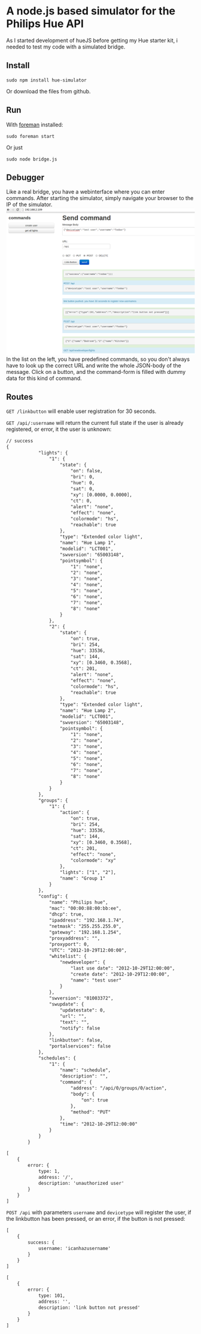 # A node.js based simulator for the Philips Hue API

As I started development of hueJS before getting my Hue starter kit, i needed to test my code with a simulated bridge.

## Install

```
sudo npm install hue-simulator
```

Or download the files from github.

## Run

With [foreman](http://blog.daviddollar.org/2011/05/06/introducing-foreman.html) installed:
```
sudo foreman start
```

Or just 
```
sudo node bridge.js
```

## Debugger

Like a real bridge, you have a webinterface where you can enter commands. After starting the simulator, simply navigate your browser to the IP of the simulator.
![screenshot of webinterface](debugger.png "Debugger webinterface")
In the list on the left, you have predefined commands, so you don't always have to look up the correct URL and write the whole JSON-body of the message. Click on a button, and the command-form is filled with dummy data for this kind of command.

## Routes

`GET /linkbutton` will enable user registration for 30 seconds.

`GET /api/:username` will return the current full state if the user is already registered, or error, it the user is unknown:
```
// success
{
            "lights": {
                "1": {
                    "state": {
                        "on": false,
                        "bri": 0,
                        "hue": 0,
                        "sat": 0,
                        "xy": [0.0000, 0.0000],
                        "ct": 0,
                        "alert": "none",
                        "effect": "none",
                        "colormode": "hs",
                        "reachable": true
                    },
                    "type": "Extended color light",
                    "name": "Hue Lamp 1",
                    "modelid": "LCT001",
                    "swversion": "65003148",
                    "pointsymbol": {
                        "1": "none",
                        "2": "none",
                        "3": "none",
                        "4": "none",
                        "5": "none",
                        "6": "none",
                        "7": "none",
                        "8": "none"
                    }
                },
                "2": {
                    "state": {
                        "on": true,
                        "bri": 254,
                        "hue": 33536,
                        "sat": 144,
                        "xy": [0.3460, 0.3568],
                        "ct": 201,
                        "alert": "none",
                        "effect": "none",
                        "colormode": "hs",
                        "reachable": true
                    },
                    "type": "Extended color light",
                    "name": "Hue Lamp 2",
                    "modelid": "LCT001",
                    "swversion": "65003148",
                    "pointsymbol": {
                        "1": "none",
                        "2": "none",
                        "3": "none",
                        "4": "none",
                        "5": "none",
                        "6": "none",
                        "7": "none",
                        "8": "none"
                    }
                }
            },
            "groups": {
                "1": {
                    "action": {
                        "on": true,
                        "bri": 254,
                        "hue": 33536,
                        "sat": 144,
                        "xy": [0.3460, 0.3568],
                        "ct": 201,
                        "effect": "none",
                        "colormode": "xy"
                    },
                    "lights": ["1", "2"],
                    "name": "Group 1"
                }
            },
            "config": {
                "name": "Philips hue",
                "mac": "00:00:88:00:bb:ee",
                "dhcp": true,
                "ipaddress": "192.168.1.74",
                "netmask": "255.255.255.0",
                "gateway": "192.168.1.254",
                "proxyaddress": "",
                "proxyport": 0,
                "UTC": "2012-10-29T12:00:00",
                "whitelist": {
                    "newdeveloper": {
                        "last use date": "2012-10-29T12:00:00",
                        "create date": "2012-10-29T12:00:00",
                        "name": "test user"
                    }
                },
                "swversion": "01003372",
                "swupdate": {
                    "updatestate": 0,
                    "url": "",
                    "text": "",
                    "notify": false
                },
                "linkbutton": false,
                "portalservices": false
            },
            "schedules": {
                "1": {
                    "name": "schedule",
                    "description": "",
                    "command": {
                        "address": "/api/0/groups/0/action",
                        "body": {
                            "on": true
                        },
                        "method": "PUT"
                    },
                    "time": "2012-10-29T12:00:00"
                }
            }
        }
```
```
[
    {
        error: {
            type: 1,
            address: '/',
            description: 'unauthorized user'
        }
    }
]
```


`POST /api` with parameters `username` and `devicetype` will register the user, if the linkbutton has been pressed, or an error, if the button is not pressed:
```
[
    {
        success: {
            username: 'icanhazusername'
        }
    }
]
```
```
[
    {
        error: {
            type: 101,
            address: '',
            description: 'link button not pressed'
        }
    }
]
```

